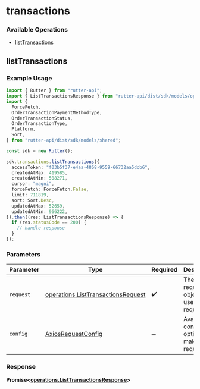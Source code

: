 # transactions

### Available Operations

* [listTransactions](#listtransactions)

## listTransactions

### Example Usage

```typescript
import { Rutter } from "rutter-api";
import { ListTransactionsResponse } from "rutter-api/dist/sdk/models/operations";
import {
  ForceFetch,
  OrderTransactionPaymentMethodType,
  OrderTransactionStatus,
  OrderTransactionType,
  Platform,
  Sort,
} from "rutter-api/dist/sdk/models/shared";

const sdk = new Rutter();

sdk.transactions.listTransactions({
  accessToken: "f03b5f37-e4aa-4868-9559-66732aa5dcb6",
  createdAtMax: 419585,
  createdAtMin: 508271,
  cursor: "magni",
  forceFetch: ForceFetch.False,
  limit: 711819,
  sort: Sort.Desc,
  updatedAtMax: 52659,
  updatedAtMin: 966222,
}).then((res: ListTransactionsResponse) => {
  if (res.statusCode == 200) {
    // handle response
  }
});
```

### Parameters

| Parameter                                                                                | Type                                                                                     | Required                                                                                 | Description                                                                              |
| ---------------------------------------------------------------------------------------- | ---------------------------------------------------------------------------------------- | ---------------------------------------------------------------------------------------- | ---------------------------------------------------------------------------------------- |
| `request`                                                                                | [operations.ListTransactionsRequest](../../models/operations/listtransactionsrequest.md) | :heavy_check_mark:                                                                       | The request object to use for the request.                                               |
| `config`                                                                                 | [AxiosRequestConfig](https://axios-http.com/docs/req_config)                             | :heavy_minus_sign:                                                                       | Available config options for making requests.                                            |


### Response

**Promise<[operations.ListTransactionsResponse](../../models/operations/listtransactionsresponse.md)>**

